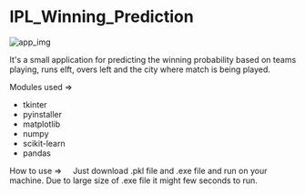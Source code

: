 # IPL_Winning_Prediction
![app_img](https://github.com/ghoshsubhradeep/IPL_Winning_Prediction/assets/83386252/1faa621a-65b7-4f5f-ae23-6152e9d11c4a)

It's a small application for predicting the winning probability based on teams playing, runs elft, overs left and the city where match is being played.

Modules used =>
- tkinter
- pyinstaller
- matplotlib
- numpy
- scikit-learn
- pandas

How to use =>
&nbsp;&nbsp;&nbsp;&nbsp;Just download .pkl file and .exe file and run on your machine. Due to large size of .exe file it might few seconds to run.
